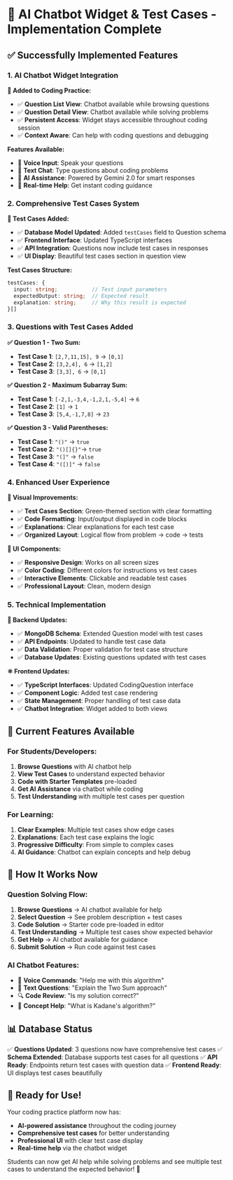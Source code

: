 # 🤖 AI Chatbot Widget & Test Cases - Implementation Complete

## ✅ **Successfully Implemented Features**

### **1. AI Chatbot Widget Integration**

**🤖 Added to Coding Practice:**
- ✅ **Question List View**: Chatbot available while browsing questions
- ✅ **Question Detail View**: Chatbot available while solving problems
- ✅ **Persistent Access**: Widget stays accessible throughout coding session
- ✅ **Context Aware**: Can help with coding questions and debugging

**Features Available:**
- 🎤 **Voice Input**: Speak your questions
- 💬 **Text Chat**: Type questions about coding problems
- 🧠 **AI Assistance**: Powered by Gemini 2.0 for smart responses
- 🔄 **Real-time Help**: Get instant coding guidance

### **2. Comprehensive Test Cases System**

**🧪 Test Cases Added:**
- ✅ **Database Model Updated**: Added `testCases` field to Question schema
- ✅ **Frontend Interface**: Updated TypeScript interfaces
- ✅ **API Integration**: Questions now include test cases in responses
- ✅ **UI Display**: Beautiful test cases section in question view

**Test Cases Structure:**
```typescript
testCases: {
  input: string;           // Test input parameters
  expectedOutput: string;  // Expected result
  explanation: string;     // Why this result is expected
}[]
```

### **3. Questions with Test Cases Added**

**✅ Question 1 - Two Sum:**
- **Test Case 1**: `[2,7,11,15], 9` → `[0,1]`
- **Test Case 2**: `[3,2,4], 6` → `[1,2]`
- **Test Case 3**: `[3,3], 6` → `[0,1]`

**✅ Question 2 - Maximum Subarray Sum:**
- **Test Case 1**: `[-2,1,-3,4,-1,2,1,-5,4]` → `6`
- **Test Case 2**: `[1]` → `1`
- **Test Case 3**: `[5,4,-1,7,8]` → `23`

**✅ Question 3 - Valid Parentheses:**
- **Test Case 1**: `"()"` → `true`
- **Test Case 2**: `"()[]{}"`→ `true`
- **Test Case 3**: `"(]"` → `false`
- **Test Case 4**: `"([)]"` → `false`

### **4. Enhanced User Experience**

**🎨 Visual Improvements:**
- ✅ **Test Cases Section**: Green-themed section with clear formatting
- ✅ **Code Formatting**: Input/output displayed in code blocks
- ✅ **Explanations**: Clear explanations for each test case
- ✅ **Organized Layout**: Logical flow from problem → code → tests

**📱 UI Components:**
- ✅ **Responsive Design**: Works on all screen sizes
- ✅ **Color Coding**: Different colors for instructions vs test cases
- ✅ **Interactive Elements**: Clickable and readable test cases
- ✅ **Professional Layout**: Clean, modern design

### **5. Technical Implementation**

**🔧 Backend Updates:**
- ✅ **MongoDB Schema**: Extended Question model with test cases
- ✅ **API Endpoints**: Updated to handle test case data
- ✅ **Data Validation**: Proper validation for test case structure
- ✅ **Database Updates**: Existing questions updated with test cases

**⚛️ Frontend Updates:**
- ✅ **TypeScript Interfaces**: Updated CodingQuestion interface
- ✅ **Component Logic**: Added test case rendering
- ✅ **State Management**: Proper handling of test case data
- ✅ **Chatbot Integration**: Widget added to both views

## 🎯 **Current Features Available**

### **For Students/Developers:**
1. **Browse Questions** with AI chatbot help
2. **View Test Cases** to understand expected behavior
3. **Code with Starter Templates** pre-loaded
4. **Get AI Assistance** via chatbot while coding
5. **Test Understanding** with multiple test cases per question

### **For Learning:**
1. **Clear Examples**: Multiple test cases show edge cases
2. **Explanations**: Each test case explains the logic
3. **Progressive Difficulty**: From simple to complex cases
4. **AI Guidance**: Chatbot can explain concepts and help debug

## 🚀 **How It Works Now**

### **Question Solving Flow:**
1. **Browse Questions** → AI chatbot available for help
2. **Select Question** → See problem description + test cases
3. **Code Solution** → Starter code pre-loaded in editor
4. **Test Understanding** → Multiple test cases show expected behavior
5. **Get Help** → AI chatbot available for guidance
6. **Submit Solution** → Run code against test cases

### **AI Chatbot Features:**
- 🎤 **Voice Commands**: "Help me with this algorithm"
- 💬 **Text Questions**: "Explain the Two Sum approach"
- 🔍 **Code Review**: "Is my solution correct?"
- 🧠 **Concept Help**: "What is Kadane's algorithm?"

## 📊 **Database Status**

✅ **Questions Updated**: 3 questions now have comprehensive test cases
✅ **Schema Extended**: Database supports test cases for all questions
✅ **API Ready**: Endpoints return test cases with question data
✅ **Frontend Ready**: UI displays test cases beautifully

## 🎉 **Ready for Use!**

Your coding practice platform now has:
- **AI-powered assistance** throughout the coding journey
- **Comprehensive test cases** for better understanding
- **Professional UI** with clear test case display
- **Real-time help** via the chatbot widget

Students can now get AI help while solving problems and see multiple test cases to understand the expected behavior! 🎊
